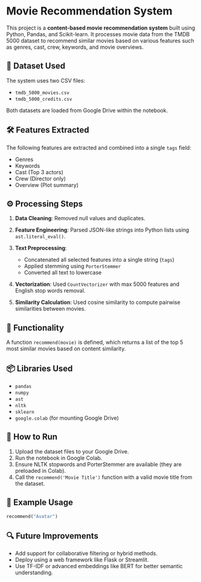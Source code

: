 # Movie Recommendation System

This project is a **content-based movie recommendation system** built using Python, Pandas, and Scikit-learn. It processes movie data from the TMDB 5000 dataset to recommend similar movies based on various features such as genres, cast, crew, keywords, and movie overviews.

## 📁 Dataset Used

The system uses two CSV files:

* `tmdb_5000_movies.csv`
* `tmdb_5000_credits.csv`

Both datasets are loaded from Google Drive within the notebook.

## 🛠 Features Extracted

The following features are extracted and combined into a single `tags` field:

* Genres
* Keywords
* Cast (Top 3 actors)
* Crew (Director only)
* Overview (Plot summary)

## ⚙️ Processing Steps

1. **Data Cleaning**: Removed null values and duplicates.
2. **Feature Engineering**: Parsed JSON-like strings into Python lists using `ast.literal_eval()`.
3. **Text Preprocessing**:

   * Concatenated all selected features into a single string (`tags`)
   * Applied stemming using `PorterStemmer`
   * Converted all text to lowercase
4. **Vectorization**: Used `CountVectorizer` with max 5000 features and English stop words removal.
5. **Similarity Calculation**: Used cosine similarity to compute pairwise similarities between movies.

## 🎯 Functionality

A function `recommend(movie)` is defined, which returns a list of the top 5 most similar movies based on content similarity.

## 📦 Libraries Used

* `pandas`
* `numpy`
* `ast`
* `nltk`
* `sklearn`
* `google.colab` (for mounting Google Drive)

## 🚀 How to Run

1. Upload the dataset files to your Google Drive.
2. Run the notebook in Google Colab.
3. Ensure NLTK stopwords and PorterStemmer are available (they are preloaded in Colab).
4. Call the `recommend('Movie Title')` function with a valid movie title from the dataset.

## 📌 Example Usage

```python
recommend("Avatar")
```

## 🔍 Future Improvements

* Add support for collaborative filtering or hybrid methods.
* Deploy using a web framework like Flask or Streamlit.
* Use TF-IDF or advanced embeddings like BERT for better semantic understanding.
